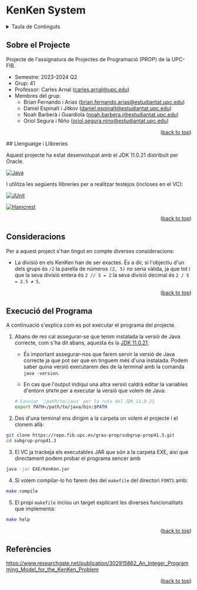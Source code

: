 <a name="readme-top"></a>

# KenKen System

<details>
	<summary>Taula de Continguts</summary>
	<ol>
		<li><a href="#sobre-el-projecte">Sobre el Projecte</a></li>
		<li><a href="#llenguatge-i-llibreries">Llenguatge i Llibreries</a></li>
		<li><a href="#consideracions">Consideracions</a></li>
		<li><a href="#execució-del-pograma">Execució del Programa</a></li>
		<li><a href="#referències">Referències</a></li>
	</ol>
</details>

## Sobre el Projecte

Projecte de l'assignatura de Projectes de Programació (PROP) de la UPC-FIB.
* Semestre: 2023-2024 Q2
* Grup: 41
* Professor: Carles Arnal (carles.arnal@upc.edu)
* Membres del grup:
	* Brian Fernando i Arias (brian.fernando.arias@estudiantat.upc.edu)
	* Daniel Espinalt i Jitkov (daniel.espinalt@estudiantat.upc.edu)
	* Noah Barberà i Guardiola (noah.barbera.i@estudiantat.upc.edu)
	* Oriol Segura i Niño (oriol.segura.nino@estudiantat.upc.edu)

<p align="right">(<a href="#readme-top">back to top</a>)</p>

## Llenguatge i Llibreries

Aquest projecte ha estat desenvolupat amb el JDK 11.0.21 distribuït per Oracle.

[![Java][Java]][Java-url]

I utilitza les següents llibreries per a realitzar testejos (incloses en el VC):

[![JUnit][JUnit]][JUnit-url]

[![Hamcrest][Hamcrest]][Hamcrest-url]

<p align="right">(<a href="#readme-top">back to top</a>)</p>

## Consideracions

Per a aquest project s'han tingut en compte diverses consideracions:
* La divisió en els KenKen han de ser exactes. És a dir, si l'objectiu d'un dels grups és `/2` la parella de números `(2, 5)` no seria vàlida, ja que tot i que la seva divisió entera és `2 // 5 = 2` la seva divisió decimal és `2 / 5 = 2.5 ≠ 5`.

<p align="right">(<a href="#readme-top">back to top</a>)</p>

## Execució del Programa

A continuació s'explica com es pot executar el programa del projecte.

1. Abans de res cal assegurar-se que tenim instalada la versió de Java correcte, com s'ha dit abans, aquesta és la [JDK 11.0.21][Java-url].

	- És important assegurar-nos que farem servir la versió de Java correcte ja que pot ser que en tinguem més d'una instalada. Podem saber quina versió executarem des de la terminal amb la comanda `java -version`.

	- En cas que l'output indiqui una altra versió caldrà editar la variables d'entorn `$PATH` per a executar la versió que volem de Java:

	```bash
	# Canviar '/path/to/java' per la ruta del JDK 11.0.21
	export PATH=/path/to/java/bin:$PATH
	```

2. Des d'una terminal ens dirigim a la carpeta on volem el projecte i el clonem allà:
```bash
git clone https://repo.fib.upc.es/grau-prop/subgrup-prop41.3.git
cd subgrup-prop41.3
```

3. El VC ja trackeja els executables JAR que són a la carpeta EXE, així que directament podem probar el programa sencer amb
```bash
java -jar EXE/KenKen.jar
```

4. Si volem compilar-lo ho farem des del `makefile` del directori `FONTS` amb:
```bash
make compile
```

5. El propi `makefile` inclou un target explicant les diverses funcionalitats que implementa:
```bash
make help
```

<p align="right">(<a href="#readme-top">back to top</a>)</p>

## Referències

https://www.researchgate.net/publication/302915862_An_Integer_Programming_Model_for_the_KenKen_Problem

<p align="right">(<a href="#readme-top">back to top</a>)</p>

<!-- MARKDOWN LINKS & IMAGES -->
[Java]: https://img.shields.io/badge/Java_11.0.21-F8981D?style=for-the-badge&logo=openjdk&logoColor=white
[Java-url]: https://www.oracle.com/es/java/technologies/javase/jdk11-archive-downloads.html
[JUnit]: https://img.shields.io/badge/JUnit-4.13.1-blue
[JUnit-url]: https://mvnrepository.com/artifact/junit/junit/4.13.1
[Hamcrest]: https://img.shields.io/badge/Hamcrest_Core-1.3-red
[Hamcrest-url]: https://mvnrepository.com/artifact/org.hamcrest/hamcrest-core/1.3
